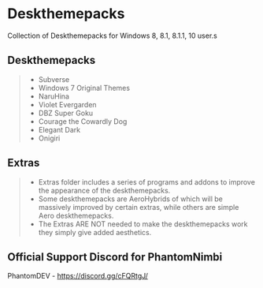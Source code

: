 # Deskthemepacks
Collection of Deskthemepacks for Windows 8, 8.1, 8.1.1, 10 user.s

## Deskthemepacks

>- Subverse
>- Windows 7 Original Themes
>- NaruHina
>- Violet Evergarden
>- DBZ Super Goku
>- Courage the Cowardly Dog
>- Elegant Dark
>- Onigiri


## Extras

>- Extras folder includes a series of programs and addons to improve the appearance of the deskthemepacks.
>- Some deskthemepacks are AeroHybrids of which will be massively improved by certain extras, while others are simple Aero deskthemepacks.
>- The Extras ARE NOT needed to make the deskthemepacks work they simply give added aesthetics.

## Official Support Discord for PhantomNimbi
PhantomDEV - https://discord.gg/cFQRtgJ/